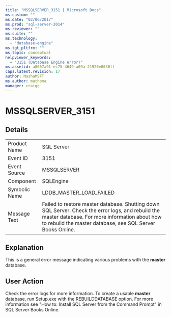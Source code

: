 ```yaml
---
title: "MSSQLSERVER_3151 | Microsoft Docs"
ms.custom: ""
ms.date: "03/06/2017"
ms.prod: "sql-server-2014"
ms.reviewer: ""
ms.suite: ""
ms.technology: 
  - "database-engine"
ms.tgt_pltfrm: ""
ms.topic: conceptual
helpviewer_keywords: 
  - "3151 (Database Engine error)"
ms.assetid: a8657a91-ec75-4649-a09a-21920e0030ff
caps.latest.revision: 17
author: MashaMSFT
ms.author: mathoma
manager: craigg
---
```

# MSSQLSERVER_3151
    
## Details  
  
|||  
|-|-|  
|Product Name|SQL Server|  
|Event ID|3151|  
|Event Source|MSSQLSERVER|  
|Component|SQLEngine|  
|Symbolic Name|LDDB_MASTER_LOAD_FAILED|  
|Message Text|Failed to restore master database. Shutting down SQL Server. Check the error logs, and rebuild the master database. For more information about how to rebuild the master database, see SQL Server Books Online.|  
  
## Explanation  
 This is a general error message indicating various problems with the **master** database.  
  
## User Action  
 Check the error logs for more information. To create a usable **master** database, run Setup.exe with the REBUILDDATABASE option. For more information see "How to: Install SQL Server from the Command Prompt" in SQL Server Books Online.  
  
  
